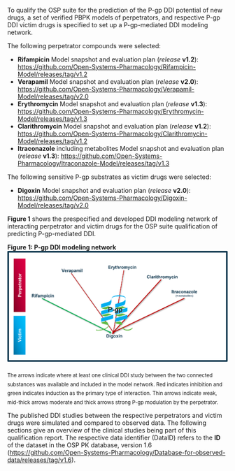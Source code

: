 To qualify the OSP suite for the prediction of the P-gp DDI potential of new drugs, a set of verified PBPK models of perpetrators, and respective P-gp DDI victim drugs is specified to set up a P-gp-mediated DDI modeling network. 

The following perpetrator compounds were selected: 

- **Rifampicin**
  Model snapshot and evaluation plan (*release* **v1.2**): https://github.com/Open-Systems-Pharmacology/Rifampicin-Model/releases/tag/v1.2
- **Verapamil**
  Model snapshot and evaluation plan (*release* **v2.0**): https://github.com/Open-Systems-Pharmacology/Verapamil-Model/releases/tag/v2.0
- **Erythromycin** 
  Model snapshot and evaluation plan (*release* **v1.3**): https://github.com/Open-Systems-Pharmacology/Erythromycin-Model/releases/tag/v1.3
- **Clarithromycin** 
  Model snapshot and evaluation plan (*release* **v1.2**): https://github.com/Open-Systems-Pharmacology/Clarithromycin-Model/releases/tag/v1.2
- **Itraconazole** including metabolites 
  Model snapshot and evaluation plan (*release* **v1.3**): https://github.com/Open-Systems-Pharmacology/Itraconazole-Model/releases/tag/v1.3

The following sensitive P-gp substrates as victim drugs were selected:

- **Digoxin**
  Model snapshot and evaluation plan (*release* **v2.0**): https://github.com/Open-Systems-Pharmacology/Digoxin-Model/releases/tag/v2.0

**Figure 1** shows the prespecified and developed DDI modeling network of interacting perpetrator and victim drugs for the OSP suite qualification of predicting P-gp-mediated DDI.

**Figure** **1: P-gp DDI modeling network**
![DDI P-gp network](images/DDI_P-gp_Compound_Network.png)

<sub>The arrows indicate where at least one clinical DDI study between the two connected substances was available and included in the model network. Red indicates inhibition and green indicates induction as the primary type of interaction. Thin arrows indicate weak, mid-thick arrows moderate and thick arrows strong P-gp modulation by the perpetrator.</sub>

The published DDI studies between the respective perpetrators and victim drugs were simulated and compared to observed data. The following sections give an overview of the clinical studies being part of this qualification report. The respective data identifier (DataID) refers to the **ID** of the dataset in the OSP PK database, version 1.6 (https://github.com/Open-Systems-Pharmacology/Database-for-observed-data/releases/tag/v1.6).
